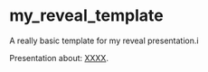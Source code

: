 # my_reveal_template
A really basic template for my reveal presentation.i

Presentation about: <a href="http://natacha-beck.github.io/my_reveal_template/#/" target="_blank">XXXX</a>.
